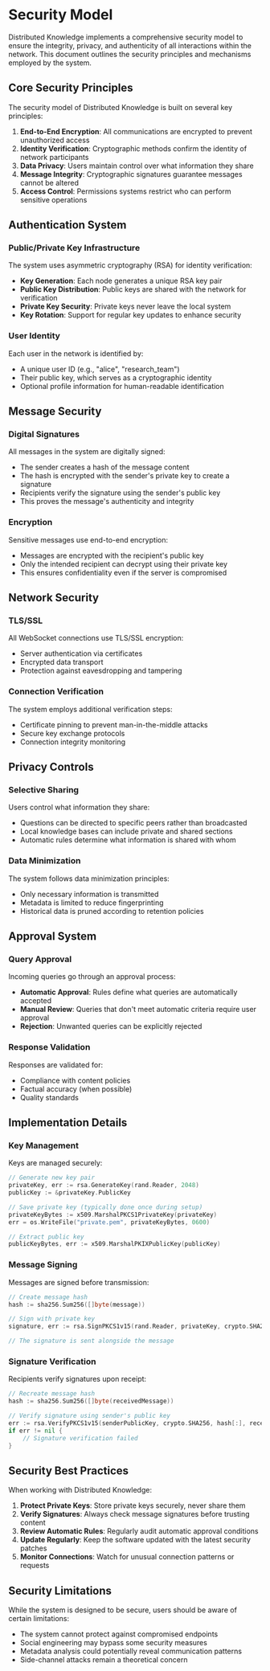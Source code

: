 # Security Model

Distributed Knowledge implements a comprehensive security model to ensure the integrity, privacy, and authenticity of all interactions within the network. This document outlines the security principles and mechanisms employed by the system.

## Core Security Principles

The security model of Distributed Knowledge is built on several key principles:

1. **End-to-End Encryption**: All communications are encrypted to prevent unauthorized access
2. **Identity Verification**: Cryptographic methods confirm the identity of network participants
3. **Data Privacy**: Users maintain control over what information they share
4. **Message Integrity**: Cryptographic signatures guarantee messages cannot be altered
5. **Access Control**: Permissions systems restrict who can perform sensitive operations

## Authentication System

### Public/Private Key Infrastructure

The system uses asymmetric cryptography (RSA) for identity verification:

- **Key Generation**: Each node generates a unique RSA key pair
- **Public Key Distribution**: Public keys are shared with the network for verification
- **Private Key Security**: Private keys never leave the local system
- **Key Rotation**: Support for regular key updates to enhance security

### User Identity

Each user in the network is identified by:

- A unique user ID (e.g., "alice", "research_team")
- Their public key, which serves as a cryptographic identity
- Optional profile information for human-readable identification

## Message Security

### Digital Signatures

All messages in the system are digitally signed:

- The sender creates a hash of the message content
- The hash is encrypted with the sender's private key to create a signature
- Recipients verify the signature using the sender's public key
- This proves the message's authenticity and integrity

### Encryption

Sensitive messages use end-to-end encryption:

- Messages are encrypted with the recipient's public key
- Only the intended recipient can decrypt using their private key
- This ensures confidentiality even if the server is compromised

## Network Security

### TLS/SSL

All WebSocket connections use TLS/SSL encryption:

- Server authentication via certificates
- Encrypted data transport
- Protection against eavesdropping and tampering

### Connection Verification

The system employs additional verification steps:

- Certificate pinning to prevent man-in-the-middle attacks
- Secure key exchange protocols
- Connection integrity monitoring

## Privacy Controls

### Selective Sharing

Users control what information they share:

- Questions can be directed to specific peers rather than broadcasted
- Local knowledge bases can include private and shared sections
- Automatic rules determine what information is shared with whom

### Data Minimization

The system follows data minimization principles:

- Only necessary information is transmitted
- Metadata is limited to reduce fingerprinting
- Historical data is pruned according to retention policies

## Approval System

### Query Approval

Incoming queries go through an approval process:

- **Automatic Approval**: Rules define what queries are automatically accepted
- **Manual Review**: Queries that don't meet automatic criteria require user approval
- **Rejection**: Unwanted queries can be explicitly rejected

### Response Validation

Responses are validated for:

- Compliance with content policies
- Factual accuracy (when possible)
- Quality standards

## Implementation Details

### Key Management

Keys are managed securely:

```go
// Generate new key pair
privateKey, err := rsa.GenerateKey(rand.Reader, 2048)
publicKey := &privateKey.PublicKey

// Save private key (typically done once during setup)
privateKeyBytes := x509.MarshalPKCS1PrivateKey(privateKey)
err = os.WriteFile("private.pem", privateKeyBytes, 0600)

// Extract public key
publicKeyBytes, err := x509.MarshalPKIXPublicKey(publicKey)
```

### Message Signing

Messages are signed before transmission:

```go
// Create message hash
hash := sha256.Sum256([]byte(message))

// Sign with private key
signature, err := rsa.SignPKCS1v15(rand.Reader, privateKey, crypto.SHA256, hash[:])

// The signature is sent alongside the message
```

### Signature Verification

Recipients verify signatures upon receipt:

```go
// Recreate message hash
hash := sha256.Sum256([]byte(receivedMessage))

// Verify signature using sender's public key
err := rsa.VerifyPKCS1v15(senderPublicKey, crypto.SHA256, hash[:], receivedSignature)
if err != nil {
    // Signature verification failed
}
```

## Security Best Practices

When working with Distributed Knowledge:

1. **Protect Private Keys**: Store private keys securely, never share them
2. **Verify Signatures**: Always check message signatures before trusting content
3. **Review Automatic Rules**: Regularly audit automatic approval conditions
4. **Update Regularly**: Keep the software updated with the latest security patches
5. **Monitor Connections**: Watch for unusual connection patterns or requests

## Security Limitations

While the system is designed to be secure, users should be aware of certain limitations:

- The system cannot protect against compromised endpoints
- Social engineering may bypass some security measures
- Metadata analysis could potentially reveal communication patterns
- Side-channel attacks remain a theoretical concern
